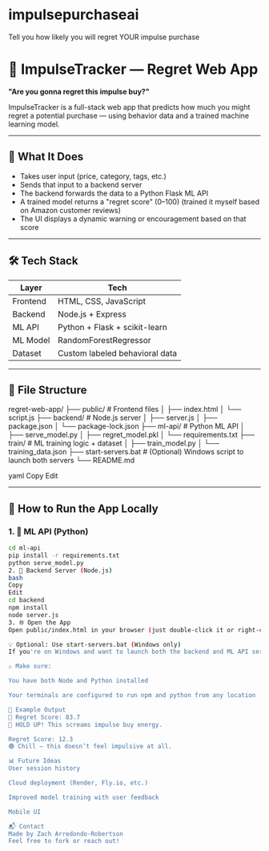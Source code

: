 # impulsepurchaseai
Tell you how likely you will regret YOUR impulse purchase

# 🛒 ImpulseTracker — Regret Web App

**"Are you gonna regret this impulse buy?"**

ImpulseTracker is a full-stack web app that predicts how much you might regret a potential purchase — using behavior data and a trained machine learning model.

---

## 🎯 What It Does

- Takes user input (price, category, tags, etc.)
- Sends that input to a backend server
- The backend forwards the data to a Python Flask ML API
- A trained model returns a "regret score" (0–100) (trained it myself based on Amazon customer reviews)
- The UI displays a dynamic warning or encouragement based on that score

---

## 🛠 Tech Stack

| Layer       | Tech                             |
|-------------|----------------------------------|
| Frontend    | HTML, CSS, JavaScript            |
| Backend     | Node.js + Express                |
| ML API      | Python + Flask + scikit-learn    |
| ML Model    | RandomForestRegressor            |
| Dataset     | Custom labeled behavioral data   |

---

## 📁 File Structure

regret-web-app/
├── public/ # Frontend files
│ ├── index.html
│ └── script.js
├── backend/ # Node.js server
│ ├── server.js
│ ├── package.json
│ └── package-lock.json
├── ml-api/ # Python ML API
│ ├── serve_model.py
│ ├── regret_model.pkl
│ └── requirements.txt
├── train/ # ML training logic + dataset
│ ├── train_model.py
│ └── training_data.json
├── start-servers.bat # (Optional) Windows script to launch both servers
└── README.md

yaml
Copy
Edit

---

## 🚀 How to Run the App Locally

### 1. 🧠 ML API (Python)
```bash
cd ml-api
pip install -r requirements.txt
python serve_model.py
2. 🔁 Backend Server (Node.js)
bash
Copy
Edit
cd backend
npm install
node server.js
3. 🌐 Open the App
Open public/index.html in your browser (just double-click it or right-click → open in browser).

💡 Optional: Use start-servers.bat (Windows only)
If you're on Windows and want to launch both the backend and ML API servers at once, you can double-click start-servers.bat. This will open two terminal windows — one for the Node backend and one for the Python API.

⚠️ Make sure:

You have both Node and Python installed

Your terminals are configured to run npm and python from any location

🧪 Example Output
🤖 Regret Score: 83.7
🚨 HOLD UP! This screams impulse buy energy.

Regret Score: 12.3
🟢 Chill — this doesn’t feel impulsive at all.

📊 Future Ideas
User session history

Cloud deployment (Render, Fly.io, etc.)

Improved model training with user feedback

Mobile UI

📬 Contact
Made by Zach Arredondo-Robertson
Feel free to fork or reach out!
